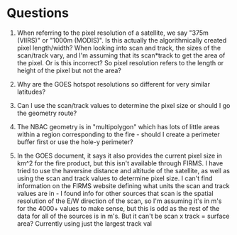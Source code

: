 # Questions

1. When referring to the pixel resolution of a satellite, we say "375m (VIIRS)" or "1000m (MODIS)". Is this actually
the algorithmically created pixel length/width? When looking into scan and track, the sizes of the scan/track vary,
and I'm assuming that its scan*track to get the area of the pixel. Or is this incorrect? So pixel resolution refers to 
the length or height of the pixel but not the area? 

2. Why are the GOES hotspot resolutions so different for very similar latitudes? 

3. Can I use the scan/track values to determine the pixel size or should I go the geometry route? 

4. The NBAC geometry is in "multipolygon" which has lots of little areas within a region corresponding to the fire - 
should I create a perimeter buffer first or use the hole-y perimeter?

5. In the GOES document, it says it also provides the current pixel size in km^2 for the fire product, but this isn't 
available through FIRMS. I have tried to use the haversine distance and altitude of the satellite, as well as using 
the scan and track values to determine pixel size. I can't find information on the FIRMS website defining what units the 
scan and track values are in - I found info for other sources that scan is the spatial resolution of the E/W direction 
of the scan, so I'm assuming it's in m's for the 4000+ values to make sense, but this is odd as the rest of the data
for all of the sources is in m's. But it can't be scan x track = surface area? Currently using just the largest track 
val
